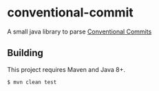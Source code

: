 # conventional-commit

A small java library to parse [Conventional Commits](https://www.conventionalcommits.org/en/v1.0.0-beta.2/)

## Building

This project requires Maven and Java 8+.

```bash
$ mvn clean test
```
